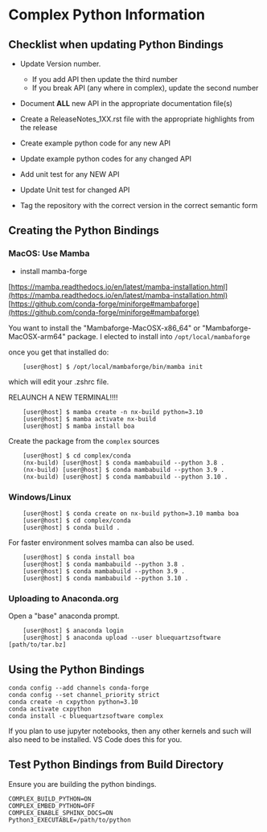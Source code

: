 # Complex Python Information

## Checklist when updating Python Bindings

- Update Version number.

  - If you add API then update the third number
  - If you break API (any where in complex), update the second number

- Document **ALL** new API in the appropriate documentation file(s)
- Create a ReleaseNotes_1XX.rst file with the appropriate highlights from the release
- Create example python code for any new API
- Update example python codes for any changed API
- Add unit test for any NEW API
- Update Unit test for changed API
- Tag the repository with the correct version in the correct semantic form

## Creating the Python Bindings

### MacOS: Use Mamba

- install mamba-forge

[https://mamba.readthedocs.io/en/latest/mamba-installation.html](https://mamba.readthedocs.io/en/latest/mamba-installation.html)
[https://github.com/conda-forge/miniforge#mambaforge](https://github.com/conda-forge/miniforge#mambaforge)

You want to install the "Mambaforge-MacOSX-x86_64" or "Mambaforge-MacOSX-arm64" package.
I elected to install into `/opt/local/mambaforge`

once you get that installed do:

```shell
    [user@host] $ /opt/local/mambaforge/bin/mamba init
```

which will edit your .zshrc file.

RELAUNCH A NEW TERMINAL!!!!

```shell
    [user@host] $ mamba create -n nx-build python=3.10
    [user@host] $ mamba activate nx-build
    [user@host] $ mamba install boa
```

Create the package from the `complex` sources

```shell
    [user@host] $ cd complex/conda
    (nx-build) [user@host] $ conda mambabuild --python 3.8 .
    (nx-build) [user@host] $ conda mambabuild --python 3.9 .
    (nx-build) [user@host] $ conda mambabuild --python 3.10 . 

```

### Windows/Linux

```shell
    [user@host] $ conda create on nx-build python=3.10 mamba boa
    [user@host] $ cd complex/conda
    [user@host] $ conda build . 
```

For faster environment solves mamba can also be used.

```shell
    [user@host] $ conda install boa
    [user@host] $ conda mambabuild --python 3.8 .
    [user@host] $ conda mambabuild --python 3.9 .
    [user@host] $ conda mambabuild --python 3.10 .
```

### Uploading to Anaconda.org

Open a "base" anaconda prompt.

```shell
    [user@host] $ anaconda login
    [user@host] $ anaconda upload --user bluequartzsoftware [path/to/tar.bz]
```

## Using the Python Bindings

```shell
conda config --add channels conda-forge
conda config --set channel_priority strict
conda create -n cxpython python=3.10
conda activate cxpython
conda install -c bluequartzsoftware complex
```

If you plan to use jupyter notebooks, then any other kernels and such will also need to be installed. VS Code does this for you.

## Test Python Bindings from Build Directory

Ensure you are building the python bindings.

```shell
COMPLEX_BUILD_PYTHON=ON
COMPLEX_EMBED_PYTHON=OFF
COMPLEX_ENABLE_SPHINX_DOCS=ON
Python3_EXECUTABLE=/path/to/python
```
